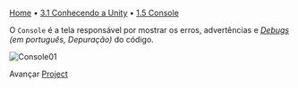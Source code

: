 [Home](../../HomePT.md) • [3.1 Conhecendo a Unity](./1_interface.md) • [1.5 Console](#)

O `Console` é a tela responsável por mostrar os erros, advertências e *[Debugs](https://pt.wikipedia.org/wiki/Depura%C3%A7%C3%A3o) (em português, Depuração)* do código.

![Console01](https://cdn.discordapp.com/attachments/859440081462493194/859765012918304798/unknown.png)

Avançar [Project](./1.6_project.md)